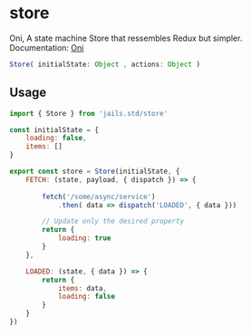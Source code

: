 # store

Oni, A state machine Store that ressembles Redux but simpler.
Documentation: [Oni](https://github.com/Javiani/Oni)

```ts
Store( initialState: Object , actions: Object )
```


## Usage

```js
import { Store } from 'jails.std/store'

const initialState = {
    loading: false,
    items: []
}

export const store = Store(initialState, {
    FETCH: (state, payload, { dispatch }) => {
        
        fetch('/some/async/service')
            .then( data => dispatch('LOADED', { data }))

        // Update only the desired property
        return {
            loading: true
        }
    },

    LOADED: (state, { data }) => {
        return {
            items: data,
            loading: false
        }
    }
})
```
